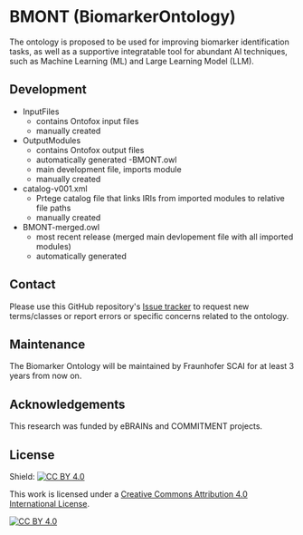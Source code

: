 # BMONT (BiomarkerOntology)

The ontology is proposed to be used for improving biomarker identification tasks, as well as a supportive integratable tool for abundant AI techniques, such as Machine Learning (ML) and Large Learning Model (LLM).

## Development
- InputFiles
  - contains Ontofox input files
  - manually created
- OutputModules
  - contains Ontofox output files
  - automatically generated
-BMONT.owl
  - main development file, imports module
  - manually created
- catalog-v001.xml
  - Prtege catalog file that links IRIs from imported modules to relative file paths
  - manually created
- BMONT-merged.owl
   - most recent release (merged main devlopement file with all imported modules)
   - automatically generated
 
## Contact

Please use this GitHub repository's [Issue tracker](https://github.com/SCAI-BIO/BiomarkerOntology) to request new terms/classes or report errors or specific concerns related to the ontology.

## Maintenance 

The Biomarker Ontology will be maintained by Fraunhofer SCAI for at least 3 years from now on. 


## Acknowledgements

This research was funded by eBRAINs and COMMITMENT projects.

## License


Shield: [![CC BY 4.0][cc-by-shield]][cc-by]

This work is licensed under a
[Creative Commons Attribution 4.0 International License][cc-by].

[![CC BY 4.0][cc-by-image]][cc-by]

[cc-by]: http://creativecommons.org/licenses/by/4.0/
[cc-by-image]: https://i.creativecommons.org/l/by/4.0/88x31.png
[cc-by-shield]: https://img.shields.io/badge/License-CC%20BY%204.0-lightgrey.svg

